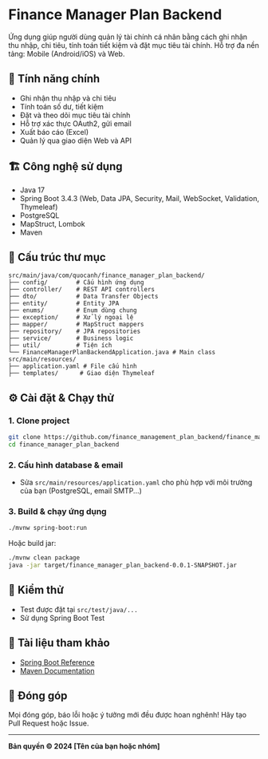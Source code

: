 # Finance Manager Plan Backend

Ứng dụng giúp người dùng quản lý tài chính cá nhân bằng cách ghi nhận thu nhập, chi tiêu, tính toán tiết kiệm và đặt mục tiêu tài chính. Hỗ trợ đa nền tảng: Mobile (Android/iOS) và Web.

## 🚀 Tính năng chính
- Ghi nhận thu nhập và chi tiêu
- Tính toán số dư, tiết kiệm
- Đặt và theo dõi mục tiêu tài chính
- Hỗ trợ xác thực OAuth2, gửi email
- Xuất báo cáo (Excel)
- Quản lý qua giao diện Web và API

## 🏗️ Công nghệ sử dụng
- Java 17
- Spring Boot 3.4.3 (Web, Data JPA, Security, Mail, WebSocket, Validation, Thymeleaf)
- PostgreSQL
- MapStruct, Lombok
- Maven

## 📁 Cấu trúc thư mục
```
src/main/java/com/quocanh/finance_manager_plan_backend/
├── config/        # Cấu hình ứng dụng
├── controller/    # REST API controllers
├── dto/           # Data Transfer Objects
├── entity/        # Entity JPA
├── enums/         # Enum dùng chung
├── exception/     # Xử lý ngoại lệ
├── mapper/        # MapStruct mappers
├── repository/    # JPA repositories
├── service/       # Business logic
├── util/          # Tiện ích
└── FinanceManagerPlanBackendApplication.java # Main class
src/main/resources/
├── application.yaml # File cấu hình
├── templates/      # Giao diện Thymeleaf
```

## ⚙️ Cài đặt & Chạy thử
### 1. Clone project
```bash
git clone https://github.com/finance_management_plan_backend/finance_manager_plan_backend.git
cd finance_manager_plan_backend
```
### 2. Cấu hình database & email
- Sửa `src/main/resources/application.yaml` cho phù hợp với môi trường của bạn (PostgreSQL, email SMTP...)

### 3. Build & chạy ứng dụng
```bash
./mvnw spring-boot:run
```
Hoặc build jar:
```bash
./mvnw clean package
java -jar target/finance_manager_plan_backend-0.0.1-SNAPSHOT.jar
```

## 🧪 Kiểm thử
- Test được đặt tại `src/test/java/...`
- Sử dụng Spring Boot Test

## 📄 Tài liệu tham khảo
- [Spring Boot Reference](https://spring.io/projects/spring-boot)
- [Maven Documentation](https://maven.apache.org/guides/index.html)

## 🤝 Đóng góp
Mọi đóng góp, báo lỗi hoặc ý tưởng mới đều được hoan nghênh! Hãy tạo Pull Request hoặc Issue.

---
**Bản quyền © 2024 [Tên của bạn hoặc nhóm]** 
